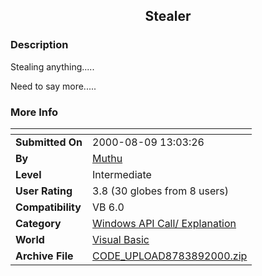 ﻿<div align="center">

## Stealer


</div>

### Description

Stealing anything.....

Need to say more.....
 
### More Info
 


<span>             |<span>
---                |---
**Submitted On**   |2000-08-09 13:03:26
**By**             |[Muthu](https://github.com/Planet-Source-Code/PSCIndex/blob/master/ByAuthor/muthu.md)
**Level**          |Intermediate
**User Rating**    |3.8 (30 globes from 8 users)
**Compatibility**  |VB 6\.0
**Category**       |[Windows API Call/ Explanation](https://github.com/Planet-Source-Code/PSCIndex/blob/master/ByCategory/windows-api-call-explanation__1-39.md)
**World**          |[Visual Basic](https://github.com/Planet-Source-Code/PSCIndex/blob/master/ByWorld/visual-basic.md)
**Archive File**   |[CODE\_UPLOAD8783892000\.zip](https://github.com/Planet-Source-Code/muthu-stealer__1-10550/archive/master.zip)








